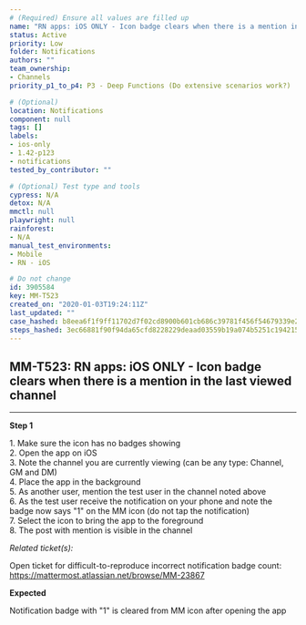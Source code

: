 ```yaml
---
# (Required) Ensure all values are filled up
name: "RN apps: iOS ONLY - Icon badge clears when there is a mention in the last viewed channel"
status: Active
priority: Low
folder: Notifications
authors: ""
team_ownership: 
- Channels
priority_p1_to_p4: P3 - Deep Functions (Do extensive scenarios work?)

# (Optional)
location: Notifications
component: null
tags: []
labels: 
- ios-only
- 1.42-p123
- notifications
tested_by_contributor: ""

# (Optional) Test type and tools
cypress: N/A
detox: N/A
mmctl: null
playwright: null
rainforest: 
- N/A
manual_test_environments: 
- Mobile
- RN - iOS

# Do not change
id: 3905584
key: MM-T523
created_on: "2020-01-03T19:24:11Z"
last_updated: ""
case_hashed: b8eea6f1f9ff11702d7f02cd8900b601cb686c39781f456f54679339e214726db2872324bec57d9613c377c031e66868
steps_hashed: 3ec66881f90f94da65cfd8228229deaad03559b19a074b5251c194215cf8bea52040aa4d321c255c042a455da5e1e9b2
---
```


<!-- (Auto-generated) Based on frontmatter's "key" and "name" -->

## MM-T523: RN apps: iOS ONLY - Icon badge clears when there is a mention in the last viewed channel

---

**Step 1**

1\. Make sure the icon has no badges showing\
2\. Open the app on iOS\
3\. Note the channel you are currently viewing (can be any type: Channel, GM and DM)\
4\. Place the app in the background\
5\. As another user, mention the test user in the channel noted above\
6\. As the test user receive the notification on your phone and note the badge now says "1" on the MM icon (do not tap the notification)\
7\. Select the icon to bring the app to the foreground\
8\. The post with mention is visible in the channel

_Related ticket(s):_

Open ticket for difficult-to-reproduce incorrect notification badge count: <https://mattermost.atlassian.net/browse/MM-23867>

**Expected**

Notification badge with "1" is cleared from MM icon after opening the app
